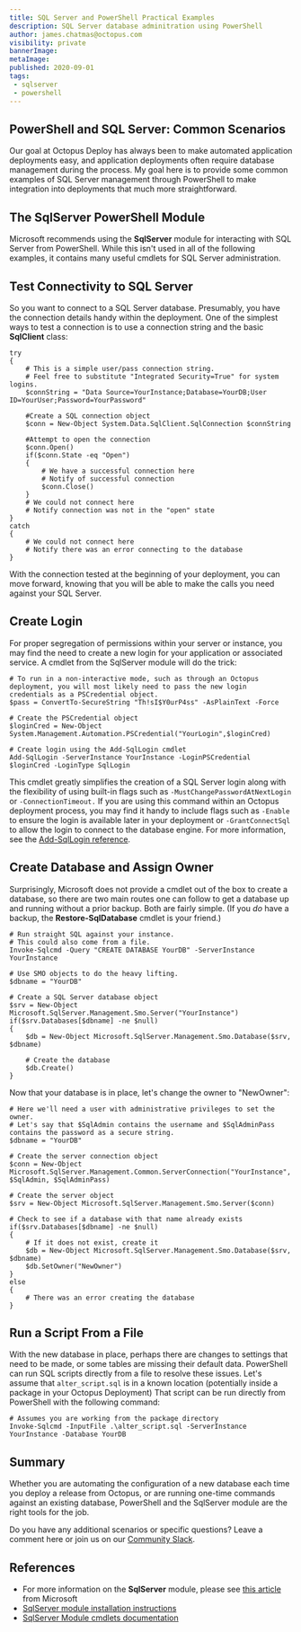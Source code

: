 ```yaml
---
title: SQL Server and PowerShell Practical Examples
description: SQL Server database adminitration using PowerShell
author: james.chatmas@octopus.com
visibility: private
bannerImage: 
metaImage: 
published: 2020-09-01
tags:
 - sqlserver
 - powershell
---
```


## PowerShell and SQL Server: Common Scenarios
Our goal at Octopus Deploy has always been to make automated application deployments easy, and application deployments often require database management during the process. My goal here is to provide some common examples of SQL Server management through PowerShell to make integration into deployments that much more straightforward.

## The SqlServer PowerShell Module
Microsoft recommends using the **SqlServer** module for interacting with SQL Server from PowerShell. While this isn't used in all of the following examples, it contains many useful cmdlets for SQL Server administration. 

## Test Connectivity to SQL Server
So you want to connect to a SQL Server database. Presumably, you have the connection details handy within the deployment. One of the simplest ways to test a connection is to use a connection string and the basic **SqlClient** class:

```
try
{
    # This is a simple user/pass connection string. 
    # Feel free to substitute "Integrated Security=True" for system logins.
    $connString = "Data Source=YourInstance;Database=YourDB;User ID=YourUser;Password=YourPassword"
    
    #Create a SQL connection object
    $conn = New-Object System.Data.SqlClient.SqlConnection $connString

    #Attempt to open the connection
    $conn.Open()
    if($conn.State -eq "Open")
    {
        # We have a successful connection here
        # Notify of successful connection
        $conn.Close()
    }
    # We could not connect here
    # Notify connection was not in the "open" state
}
catch
{
    # We could not connect here
    # Notify there was an error connecting to the database
}
```

With the connection tested at the beginning of your deployment, you can move forward, knowing that you will be able to make the calls you need against your SQL Server.

## Create Login
For proper segregation of permissions within your server or instance, you may find the need to create a new login for your application or associated service. A cmdlet from the SqlServer module will do the trick:

```
# To run in a non-interactive mode, such as through an Octopus deployment, you will most likely need to pass the new login credentials as a PSCredential object.
$pass = ConvertTo-SecureString "Th!sI$Y0urP4ss" -AsPlainText -Force

# Create the PSCredential object
$loginCred = New-Object System.Management.Automation.PSCredential("YourLogin",$loginCred)

# Create login using the Add-SqlLogin cmdlet
Add-SqlLogin -ServerInstance YourInstance -LoginPSCredential $loginCred -LoginType SqlLogin
```

This cmdlet greatly simplifies the creation of a SQL Server login along with the flexibility of using built-in flags such as `-MustChangePasswordAtNextLogin` or `-ConnectionTimeout.` If you are using this command within an Octopus deployment process, you may find it handy to include flags such as `-Enable` to ensure the login is available later in your deployment or `-GrantConnectSql` to allow the login to connect to the database engine. For more information, see the [Add-SqlLogin reference](https://docs.microsoft.com/en-us/powershell/module/sqlserver/Add-SqlLogin).

## Create Database and Assign Owner
Surprisingly, Microsoft does not provide a cmdlet out of the box to create a database, so there are two main routes one can follow to get a database up and running without a prior backup. Both are fairly simple. (If you *do* have a backup, the **Restore-SqlDatabase** cmdlet is your friend.)

```
# Run straight SQL against your instance.
# This could also come from a file.
Invoke-Sqlcmd -Query "CREATE DATABASE YourDB" -ServerInstance YourInstance

# Use SMO objects to do the heavy lifting.
$dbname = "YourDB"

# Create a SQL Server database object
$srv = New-Object Microsoft.SqlServer.Management.Smo.Server("YourInstance")
if($srv.Databases[$dbname] -ne $null)
{
    $db = New-Object Microsoft.SqlServer.Management.Smo.Database($srv, $dbname)

    # Create the database
    $db.Create()
}
```

Now that your database is in place, let's change the owner to "NewOwner":

```
# Here we'll need a user with administrative privileges to set the owner.
# Let's say that $SqlAdmin contains the username and $SqlAdminPass contains the password as a secure string.
$dbname = "YourDB"

# Create the server connection object
$conn = New-Object Microsoft.SqlServer.Management.Common.ServerConnection("YourInstance", $SqlAdmin, $SqlAdminPass)

# Create the server object
$srv = New-Object Microsoft.SqlServer.Management.Smo.Server($conn)

# Check to see if a database with that name already exists
if($srv.Databases[$dbname] -ne $null)
{
    # If it does not exist, create it
    $db = New-Object Microsoft.SqlServer.Management.Smo.Database($srv, $dbname)
    $db.SetOwner("NewOwner")
}
else
{
    # There was an error creating the database
}
```

## Run a Script From a File
With the new database in place, perhaps there are changes to settings that need to be made, or some tables are missing their default data. PowerShell can run SQL scripts directly from a file to resolve these issues. Let's assume that `alter_script.sql` is in a known location (potentially inside a package in your Octopus Deployment) That script can be run directly from PowerShell with the following command:

```
# Assumes you are working from the package directory
Invoke-Sqlcmd -InputFile .\alter_script.sql -ServerInstance YourInstance -Database YourDB
```

## Summary
Whether you are automating the configuration of a new database each time you deploy a release from Octopus, or are running one-time commands against an existing database, PowerShell and the SqlServer module are the right tools for the job.

Do you have any additional scenarios or specific questions? Leave a comment here or join us on our [Community Slack](https://octopus.com/slack).

## References
- For more information on the **SqlServer** module, please see [this article](https://docs.microsoft.com/en-us/sql/powershell/download-sql-server-ps-module) from Microsoft
- [SqlServer module installation instructions](https://docs.microsoft.com/en-us/sql/powershell/download-sql-server-ps-module)
- [SqlServer Module cmdlets documentation](https://docs.microsoft.com/en-us/powershell/module/sqlserver/?view=sqlserver-ps)
